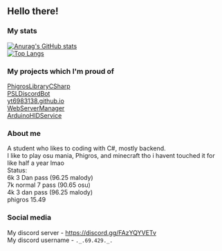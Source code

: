 ## Hello there!
### My stats
[![Anurag's GitHub stats](https://github-readme-stats.vercel.app/api?username=yt6983138)](https://github.com/anuraghazra/github-readme-stats) <br/>
[![Top Langs](https://github-readme-stats.vercel.app/api/top-langs/?username=yt6983138)](https://github.com/anuraghazra/github-readme-stats)
### My projects which I'm proud of
[PhigrosLibraryCSharp](https://github.com/yt6983138/PhigrosLibraryCSharp) <br/>
[PSLDiscordBot](https://github.com/yt6983138/PSLDiscordBot) <br/>
[yt6983138.github.io](https://github.com/yt6983138/yt6983138.github.io) <br/>
[WebServerManager](https://github.com/yt6983138/WebServerManager) <br/>
[ArduinoHIDService](https://github.com/yt6983138/ArduinoHIDService)
### About me
A student who likes to coding with C#, mostly backend. <br/>
I like to play osu mania, Phigros, and minecraft tho i havent touched it for like half a year lmao <br/>
Status: <br/>
6k 3 Dan pass (96.25 malody) <br/>
7k normal 7 pass (90.65 osu) <br/>
4k 3 dan pass (96.25 malody) <br/>
phigros 15.49 <br/>
### Social media
My discord server - https://discord.gg/FAzYQYVETv <br/>
My discord username - `._.69.429._.`

